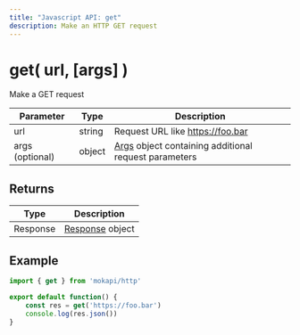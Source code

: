 ```yaml
---
title: "Javascript API: get"
description: Make an HTTP GET request
---
```

# get( url, [args] )

Make a GET request

| Parameter         | Type   | Description                                                                                      |
|-------------------|--------|--------------------------------------------------------------------------------------------------|
| url               | string | Request URL like https://foo.bar                                                                 |
| args (optional)   | object | [Args](/docs/javascript-api/mokapi-http/args.md) object containing additional request parameters |

## Returns

| Type     | Description                                                     |
|----------|-----------------------------------------------------------------|
| Response | [Response](/docs/javascript-api/mokapi-http/response.md) object |

## Example

```javascript
import { get } from 'mokapi/http'

export default function() {
    const res = get('https://foo.bar')
    console.log(res.json())
}
```